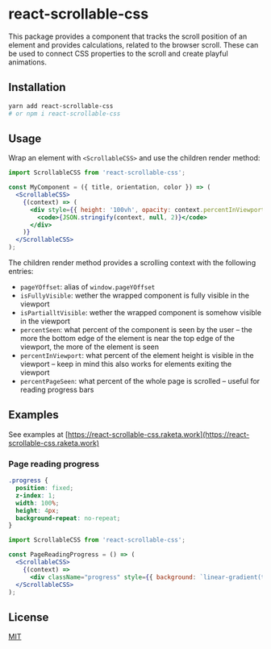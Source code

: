 # react-scrollable-css

This package provides a component that tracks the scroll position of an element and provides
calculations, related to the browser scroll. These can be used to connect CSS properties to the
scroll and create playful animations.

## Installation

```bash
yarn add react-scrollable-css
# or npm i react-scrollable-css
```

## Usage

Wrap an element with `<ScrollableCSS>` and use the children render method:

```jsx
import ScrollableCSS from 'react-scrollable-css';

const MyComponent = ({ title, orientation, color }) => (
  <ScrollableCSS>
    {(context) => (
      <div style={{ height: '100vh', opacity: context.percentInViewport * 0.01 }}>
        <code>{JSON.stringify(context, null, 2)}</code>
      </div>
    )}
  </ScrollableCSS>
);
```

The children render method provides a scrolling context with the following entries:

- `pageYOffset`: alias of `window.pageYOffset`
- `isFullyVisible`: wether the wrapped component is fully visible in the viewport
- `isPartialltVisible`: wether the wrapped component is somehow visible in the viewport
- `percentSeen`: what percent of the component is seen by the user – the more the bottom edge of
the element is near the top edge of the viewport, the more of the element is seen
- `percentInViewport`: what percent of the element height is visible in the viewport – keep in mind
this also works for elements exiting the viewport
- `percentPageSeen`: what percent of the whole page is scrolled – useful for reading progress bars

## Examples

See examples at [https://react-scrollable-css.raketa.work](https://react-scrollable-css.raketa.work)

### Page reading progress

```css
.progress {
  position: fixed;
  z-index: 1;
  width: 100%;
  height: 4px;
  background-repeat: no-repeat;
}
```

```jsx
import ScrollableCSS from 'react-scrollable-css';

const PageReadingProgress = () => (
  <ScrollableCSS>
    {(context) =>
      <div className="progress" style={{ background: `linear-gradient(to right, #f9ec31 ${context.percentPageSeen}%, transparent 0)` }} />}
  </ScrollableCSS>
);
```

## License

[MIT](https://github.com/storybooks/storybook/blob/master/LICENSE)